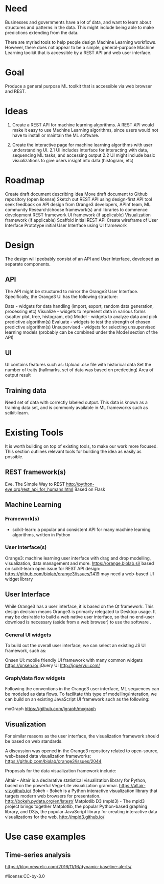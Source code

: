 # Need

Businesses and governments have a lot of data, and want to learn about structures and patterns in the data. This might include being able to make predictions extending from the data.

There are myriad tools to help people design Machine Learning workflows. However, there does not appear to be a simple, general-purpose Machine Learning toolkit that is accessible by a REST API and web user interface.

# Goal
Produce a general purpose ML toolkit that is accessible via web browser and REST.

# Ideas

1. Create a REST API for machine learning algorithms. A REST API would make it easy to use Machine Learning algorithms, since users would not have to install or maintain the ML software.

2. Create the interactive page for machine learning algorithms with user understanding UI.
  2.1 UI includes interface for interacting with data, sequencing ML tasks, and accessing output
  2.2 UI might include basic visualizations to give users insight into data (histogram, etc)

# Roadmap

Create draft document describing idea
Move draft document to Github repository (open license)
Sketch out REST API using design-first API tool
seek feedback on API design from Orange3 developers, APInf team, ML community
Research/choose framework(s) and libraries to commence development
REST framework
UI framework (if applicable)
Visualization framework (if applicable)
Scaffold initial REST API
Create wireframe of User Interface
Prototype initial User Interface using UI framework

# Design

The design will peobably consist of an API and User Interface, developed as separate components.

## API

The API might be structured to mirror the Orange3 User Interface. Specifically, the Orange3 UI has the following structure:

Data - widgets for data handling (import, export, random data generation, processing etc)
Visualize - widgets to represent data in various forms (scatter plot, tree, histogram, etc)
Model - widgets to analyze data and pick predictive algorithm(s)
Evaluate - widgets to test the strength of chosen predictive algorithm(s)
Unsupervised - widgets for selecting unsupervised learning models (probably can be combined under the Model section of the API)

## UI

UI contains features such as:
Upload .csv file with historical data
Set the number of traits (hallmarks, set of data was based on predecting)
Area of output result

## Training data

Need set of data with correctly labeled output. This data is known as a training data set, and is commonly available in ML frameworks such as scikit-learn.

# Existing Tools

It is worth building on top of existing tools, to make our work more focused. This section outlines relevant tools for building the idea as easily as possible.

## REST framework(s)
Eve. The Simple Way to REST
http://python-eve.org/rest_api_for_humans.html
Based on Flask

## Machine Learning

### Framework(s)
- scikit-learn: a popular and consistent API for many machine learning algorithms, written in Python

### User Interface(s)

Orange3: machine learning user interface with drag and drop modelling, visualization, data management and more.
https://orange.biolab.si/
based on scikit-learn
open issue for REST API design: https://github.com/biolab/orange3/issues/1419
may need a web-based UI widget library


## User Interface

While Orange3 has a user interface, it is based on the Qt framework. This design decision means Orange3 is primarily relegated to Desktop usage. It may be desirable to build a web native user interface, so that no end-user download is necessary (aside from a web browser) to use the software .

### General UI widgets
To build out the overall user interface, we can select an existing JS UI framework, such as:

Onsen UI: mobile friendly UI framework with many common widgets
https://onsen.io/
jQuery UI
http://jqueryui.com/

### Graph/data flow widgets
Following the conventions in the Orange3 user interface, ML sequences can be modeled as data flows. To facilitate this type of modelling/interation, we can build on an existing JavaScript UI framework such as the following:

mxGraph
https://github.com/jgraph/mxgraph

## Visualization

For similar reasons as the user interface, the visualization framework should be based on web standards. 

A discussion was opened in the Orange3 repository related to open-source, web-based data visualization frameworks: https://github.com/biolab/orange3/issues/2044

Proposals for the data visualization framework include:

Altair - Altair is a declarative statistical visualization library for Python, based on the powerful Vega-Lite visualization grammar.
https://altair-viz.github.io/
Bokeh - Bokeh is a Python interactive visualization library that targets modern web browsers for presentation.
http://bokeh.pydata.org/en/latest/
Matplotlib D3 (mpld3) - The  mpld3 project brings together Matplotlib, the popular Python-based  graphing library, and D3js, the popular JavaScript library for creating  interactive data visualizations for the web.
http://mpld3.github.io/

# Use case examples

## Time-series analysis
https://blog.newrelic.com/2016/11/16/dynamic-baseline-alerts/


 #license:CC-by-3.0 
